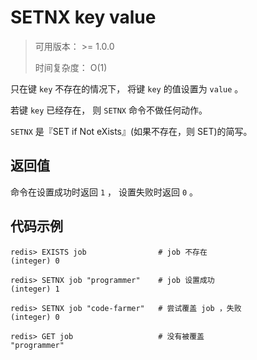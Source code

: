 # SETNX key value

> 可用版本： >= 1.0.0
>
> 时间复杂度： O(1)

只在键 `key` 不存在的情况下， 将键 `key` 的值设置为 `value` 。

若键 `key` 已经存在， 则 `SETNX` 命令不做任何动作。

`SETNX` 是『SET if Not eXists』(如果不存在，则 SET)的简写。

## 返回值

命令在设置成功时返回 `1` ， 设置失败时返回 `0` 。

## 代码示例

```
redis> EXISTS job                # job 不存在
(integer) 0

redis> SETNX job "programmer"    # job 设置成功
(integer) 1

redis> SETNX job "code-farmer"   # 尝试覆盖 job ，失败
(integer) 0

redis> GET job                   # 没有被覆盖
"programmer"
```